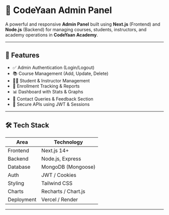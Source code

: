 # 🚀 CodeYaan Admin Panel
A powerful and responsive **Admin Panel** built using **Next.js** (Frontend) and **Node.js** (Backend) for managing courses, students, instructors, and academy operations in **CodeYaan Academy**.

---

## 📌 Features

- ✅ Admin Authentication (Login/Logout)
- 📚 Course Management (Add, Update, Delete)
- 👨‍🎓 Student & Instructor Management
- 🧾 Enrollment Tracking & Reports
- 📊 Dashboard with Stats & Graphs
- 📩 Contact Queries & Feedback Section
- 🔐 Secure APIs using JWT & Sessions

---

## 🛠️ Tech Stack

| Area        | Technology         |
|-------------|--------------------|
| Frontend    | Next.js 14+        |
| Backend     | Node.js, Express   |
| Database    | MongoDB (Mongoose) |
| Auth        | JWT / Cookies      |
| Styling     | Tailwind CSS       |
| Charts      | Recharts / Chart.js|
| Deployment  | Vercel / Render    |

---